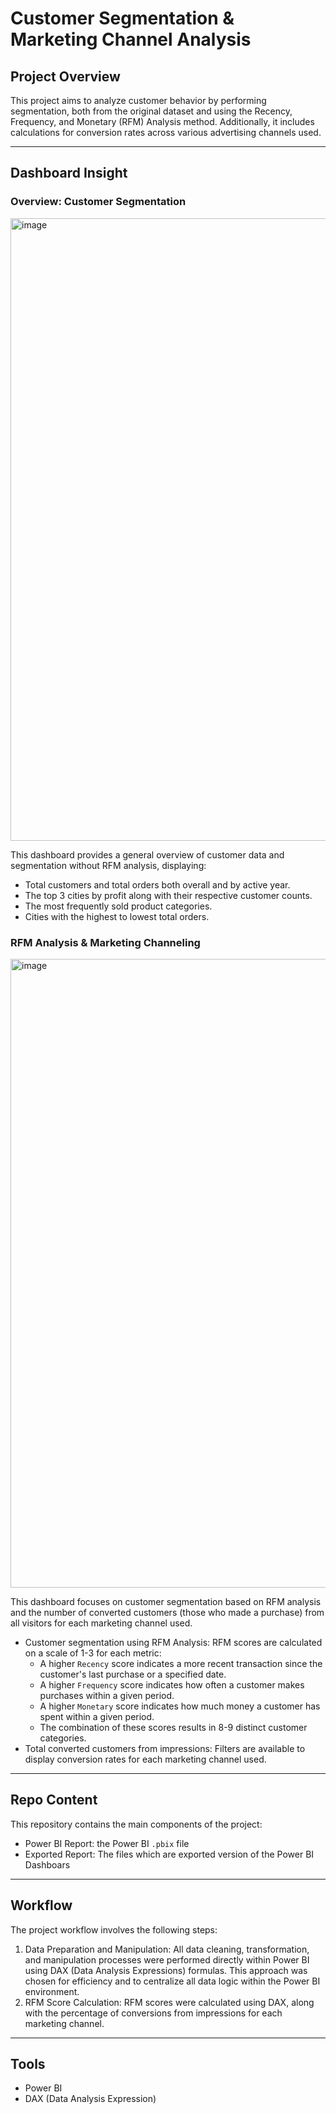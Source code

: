 # Customer Segmentation & Marketing Channel Analysis
## Project Overview
This project aims to analyze customer behavior by performing segmentation, both from the original dataset and using the Recency, Frequency, and Monetary (RFM) Analysis method. Additionally, it includes calculations for conversion rates across various advertising channels used.

---

## Dashboard Insight
### Overview: Customer Segmentation
<img width="1676" height="996" alt="image" src="https://github.com/user-attachments/assets/daa5be57-4ef1-44a8-95b7-8aaae1a2e982" />

This dashboard provides a general overview of customer data and segmentation without RFM analysis, displaying:
* Total customers and total orders both overall and by active year.
* The top 3 cities by profit along with their respective customer counts.
* The most frequently sold product categories.
* Cities with the highest to lowest total orders.

### RFM Analysis & Marketing Channeling
<img width="1691" height="1006" alt="image" src="https://github.com/user-attachments/assets/39f86055-9683-4bf5-831b-0819a0e00c26" />

This dashboard focuses on customer segmentation based on RFM analysis and the number of converted customers (those who made a purchase) from all visitors for each marketing channel used.
* Customer segmentation using RFM Analysis: RFM scores are calculated on a scale of 1-3 for each metric:
  * A higher `Recency` score indicates a more recent transaction since the customer's last purchase or a specified date.
  * A higher `Frequency` score indicates how often a customer makes purchases within a given period.
  * A higher `Monetary` score indicates how much money a customer has spent within a given period.
  * The combination of these scores results in 8-9 distinct customer categories.
* Total converted customers from impressions: Filters are available to display conversion rates for each marketing channel used.

---

## Repo Content
This repository contains the main components of the project:
* Power BI Report: the Power BI `.pbix` file
* Exported Report: The files which are exported version of the Power BI Dashboars

---

## Workflow
The project workflow involves the following steps:
1. Data Preparation and Manipulation: All data cleaning, transformation, and manipulation processes were performed directly within Power BI using DAX (Data Analysis Expressions) formulas. This approach was chosen for efficiency and to centralize all data logic within the Power BI environment.
2. RFM Score Calculation: RFM scores were calculated using DAX, along with the percentage of conversions from impressions for each marketing channel.

---

## Tools
* Power BI
* DAX (Data Analysis Expression)
